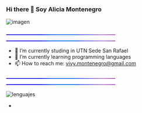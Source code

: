 ### Hi there 👋 Soy Alicia Montenegro
   ![imagen](https://github.com/vmgith/vmgith/assets/105835509/992d97b2-5050-4c1a-8582-e4779a2c9b67)


![imagen](https://raw.githubusercontent.com/AnderMendoza/AnderMendoza/main/assets/line-neon.gif)![imagen](https://raw.githubusercontent.com/AnderMendoza/AnderMendoza/main/assets/line-neon.gif)

- 🔭 I’m currently studing in UTN Sede San Rafael
- 🌱 I’m currently learning programming languages
- 📫 How to reach me: vivy.montenegro@gmail.com
  
![imagen](https://raw.githubusercontent.com/AnderMendoza/AnderMendoza/main/assets/line-neon.gif)![imagen](https://raw.githubusercontent.com/AnderMendoza/AnderMendoza/main/assets/line-neon.gif)

![lenguajes](https://github.com/vmgith/vmgith/assets/105835509/3f74a6de-16e9-469c-92ab-7d44e84f4470)

- 
<!--
**vmgith/vmgith** is a ✨ _special_ ✨ repository because its `README.md` (this file) appears on your GitHub profile.

Here are some ideas to get you started:

- 🔭 I’m currently studing working in UTN Sede San Rafael
- 🌱 I’m currently learning ...
- 👯 I’m looking to collaborate on ...
- 🤔 I’m looking for help with ...
- 💬 Ask me about ...
- 📫 How to reach me: ...
- 😄 Pronouns: ...
- ⚡ Fun fact: ...
-->
